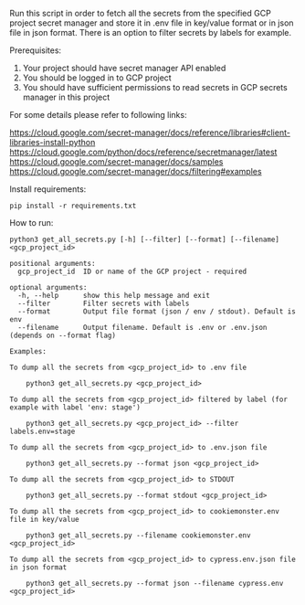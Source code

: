 Run this script in order to fetch all the secrets from the specified GCP project secret manager and store it in .env file in key/value format or in json file in json format.
There is an option to filter secrets by labels for example.

Prerequisites:

1. Your project should have secret manager API enabled
2. You should be logged in to GCP project 
3. You should have sufficient permissions to read secrets in GCP secrets manager in this project

For some details please refer to following links:
 
https://cloud.google.com/secret-manager/docs/reference/libraries#client-libraries-install-python
https://cloud.google.com/python/docs/reference/secretmanager/latest
https://cloud.google.com/secret-manager/docs/samples
https://cloud.google.com/secret-manager/docs/filtering#examples

Install requirements:
```
pip install -r requirements.txt
```

How to run:
```
python3 get_all_secrets.py [-h] [--filter] [--format] [--filename] <gcp_project_id>

positional arguments:
  gcp_project_id  ID or name of the GCP project - required

optional arguments:
  -h, --help      show this help message and exit
  --filter        Filter secrets with labels
  --format        Output file format (json / env / stdout). Default is env
  --filename      Output filename. Default is .env or .env.json (depends on --format flag)

Examples:

To dump all the secrets from <gcp_project_id> to .env file

    python3 get_all_secrets.py <gcp_project_id>
  
To dump all the secrets from <gcp_project_id> filtered by label (for example with label 'env: stage')

    python3 get_all_secrets.py <gcp_project_id> --filter labels.env=stage

To dump all the secrets from <gcp_project_id> to .env.json file

    python3 get_all_secrets.py --format json <gcp_project_id>
    
To dump all the secrets from <gcp_project_id> to STDOUT

    python3 get_all_secrets.py --format stdout <gcp_project_id>

To dump all the secrets from <gcp_project_id> to cookiemonster.env file in key/value

    python3 get_all_secrets.py --filename cookiemonster.env <gcp_project_id>

To dump all the secrets from <gcp_project_id> to cypress.env.json file in json format

    python3 get_all_secrets.py --format json --filename cypress.env <gcp_project_id>
```
